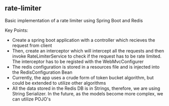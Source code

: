 ## rate-limiter

Basic implementation of a rate limiter using Spring Boot and Redis

Key Points:
* Create a spring boot application with a controller which recieves the request from client 
* Then, create an interceptor which will intercept all the requests and then invoke RateLimiterService to check if the request has to be rate limited. The interceptor has to be registed with the WebMvcConfigurer
* The redis configuration is stored in a resources file and is injected into the RedisConfiguration Bean
* Currently, the app uses a crude form of token bucket algorithm, but could be extended to utilize other algorithms
* All the data stored in the Redis DB is in Strings, therefore, we are using String Serializer. In the future, as the models become more complex, we can utilize POJO's